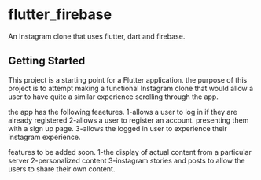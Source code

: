 # flutter_firebase

An Instagram clone that uses flutter, dart and firebase.


## Getting Started

This project is a starting point for a Flutter application.
the purpose of this project is to attempt making a functional Instagram clone that would allow a user to have quite a similar experience scrolling through the app. 

the app has the following feaetures.
1-allows a user to log in if they are already registered
2-allows a user to register an account. presenting them with a sign up page. 
3-allows the logged in user to experience their instagram experience.

features to be added soon.
1-the display of actual content from a particular server
2-personalized content
3-instagram stories and posts to allow the users to share their own content. 
